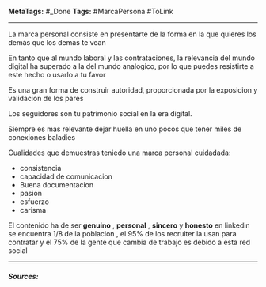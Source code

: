 **MetaTags:** #_Done
**Tags:** #MarcaPersona #ToLink 
- - -

La marca personal consiste en presentarte de la forma en la que quieres los demás que los demas te vean

En tanto que al mundo laboral y las contrataciones, la relevancia del mundo digital ha superado a la del mundo analogico, por lo que puedes resistirte a este hecho o usarlo a tu favor

Es una gran forma de construir autoridad, proporcionada por la exposicion y validacion de los pares

Los seguidores son tu patrimonio social en la era digital.

Siempre es mas relevante dejar huella en uno pocos que tener miles de conexiones baladies

Cualidades que demuestras teniedo una marca personal cuidadada:
- consistencia
- capacidad de comunicacion
- Buena documentacion
- pasion
- esfuerzo
- carisma


El contenido ha de ser **genuino** , **personal** , **sincero** y **honesto**
en linkedin se encuentra 1/8 de la poblacion , el 95% de los recruiter la usan para contratar y el 75% de la gente que cambia de trabajo es debido a esta red social
- - - 
#### ***Sources:***